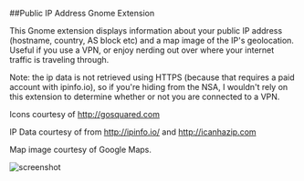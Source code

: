 
##Public IP Address Gnome Extension

This Gnome extension displays information about your public IP address (hostname, country, AS block etc) and a map image of the IP's geolocation. Useful if you use a VPN, or enjoy nerding out over where your internet traffic is traveling through.

Note: the ip data is not retrieved using HTTPS (because that requires a paid account with ipinfo.io), so if you're hiding from the NSA, I wouldn't rely on this extension to determine whether or not you are connected to a VPN.

Icons courtesy of http://gosquared.com

IP Data courtesy of from http://ipinfo.io/ and http://icanhazip.com

Map image courtesy of Google Maps.

![screenshot](https://raw.githubusercontent.com/growing/file-dump/master/public_ip_screenshot.png)
